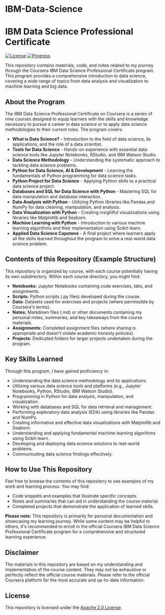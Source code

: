 # IBM-Data-Science

# IBM Data Science Professional Certificate

[![License](https://img.shields.io/badge/License-Apache%202.0-blue.svg)](https://opensource.org/licenses/Apache-2.0)
[![Progress](https://img.shields.io/badge/Status-Completed%20(or%20In%20Progress)-brightgreen)](https://www.coursera.org/professional-certificates/ibm-data-science)

This repository contains materials, code, and notes related to my journey through the Coursera IBM Data Science Professional Certificate program. This program provides a comprehensive introduction to data science, covering a wide range of topics from data analysis and visualization to machine learning and big data.

## About the Program

The IBM Data Science Professional Certificate on Coursera is a series of nine courses designed to equip learners with the skills and knowledge necessary to pursue a career in data science or to apply data science methodologies to their current roles. The program covers:

* **What is Data Science?** - Introduction to the field of data science, its applications, and the role of a data scientist.
* **Tools for Data Science** - Hands-on experience with essential data science tools like Jupyter Notebooks, RStudio, and IBM Watson Studio.
* **Data Science Methodology** - Understanding the systematic approach to tackling data science problems.
* **Python for Data Science, AI & Development** - Learning the fundamentals of Python programming for data science tasks.
* **Python Project for Data Science** - Applying Python skills to a practical data science project.
* **Databases and SQL for Data Science with Python** - Mastering SQL for data manipulation and database interaction.
* **Data Analysis with Python** - Utilizing Python libraries like Pandas and NumPy for data cleaning, manipulation, and analysis.
* **Data Visualization with Python** - Creating insightful visualizations using libraries like Matplotlib and Seaborn.
* **Machine Learning with Python** - Introduction to various machine learning algorithms and their implementation using Scikit-learn.
* **Applied Data Science Capstone** - A final project where learners apply all the skills learned throughout the program to solve a real-world data science problem.

## Contents of this Repository (Example Structure)

This repository is organized by course, with each course potentially having its own subdirectory. Within each course directory, you might find:

* **Notebooks:** Jupyter Notebooks containing code exercises, labs, and assignments.
* **Scripts:** Python scripts (.py files) developed during the course.
* **Data:** Datasets used for exercises and projects (where permissible by Coursera's terms).
* **Notes:** Markdown files (.md) or other documents containing my personal notes, summaries, and key takeaways from the course materials.
* **Assignments:** Completed assignment files (where sharing is appropriate and doesn't violate academic honesty policies).
* **Projects:** Dedicated folders for larger projects undertaken during the program.

## Key Skills Learned

Through this program, I have gained proficiency in:

* Understanding the data science methodology and its applications.
* Utilizing various data science tools and platforms (e.g., Jupyter Notebooks, Python, RStudio, IBM Watson Studio).
* Programming in Python for data analysis, manipulation, and visualization.
* Working with databases and SQL for data retrieval and management.
* Performing exploratory data analysis (EDA) using libraries like Pandas and NumPy.
* Creating informative and effective data visualizations with Matplotlib and Seaborn.
* Understanding and applying fundamental machine learning algorithms using Scikit-learn.
* Developing and deploying data science solutions to real-world problems.
* Communicating data science findings effectively.

## How to Use This Repository

Feel free to browse the contents of this repository to see examples of my work and learning process. You may find:

* Code snippets and examples that illustrate specific concepts.
* Notes and summaries that can aid in understanding the course material.
* Completed projects that demonstrate the application of learned skills.

**Please note:** This repository is primarily for personal documentation and showcasing my learning journey. While some content may be helpful to others, it's recommended to enroll in the official Coursera IBM Data Science Professional Certificate program for a comprehensive and structured learning experience.

## Disclaimer

The materials in this repository are based on my understanding and implementation of the course content. They may not be exhaustive or perfectly reflect the official course materials. Please refer to the official Coursera platform for the most accurate and up-to-date information.

## License

This repository is licensed under the [Apache 2.0 License](https://opensource.org/licenses/Apache-2.0).
